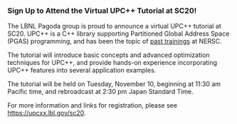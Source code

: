 ### Sign Up to Attend the Virtual UPC++ Tutorial at SC20!

The LBNL Pagoda group is proud to announce a virtual UPC++ tutorial at SC20.
UPC++ is a C++ library supporting Partitioned Global Address Space (PGAS)
programming, and has been the topic of 
[past trainings](https://www.exascaleproject.org/event/upcpp/) at NERSC.

The tutorial will introduce basic concepts and advanced optimization techniques
for UPC++, and provide hands-on experience incorporating UPC++ features into
several application examples.

The tutorial will be held on Tuesday, November 10, beginning at 11:30 am Pacific
time, and rebroadcast at 2:30 pm Japan Standard Time.

For more information and links for registration, please see 
<https://upcxx.lbl.gov/sc20>.
